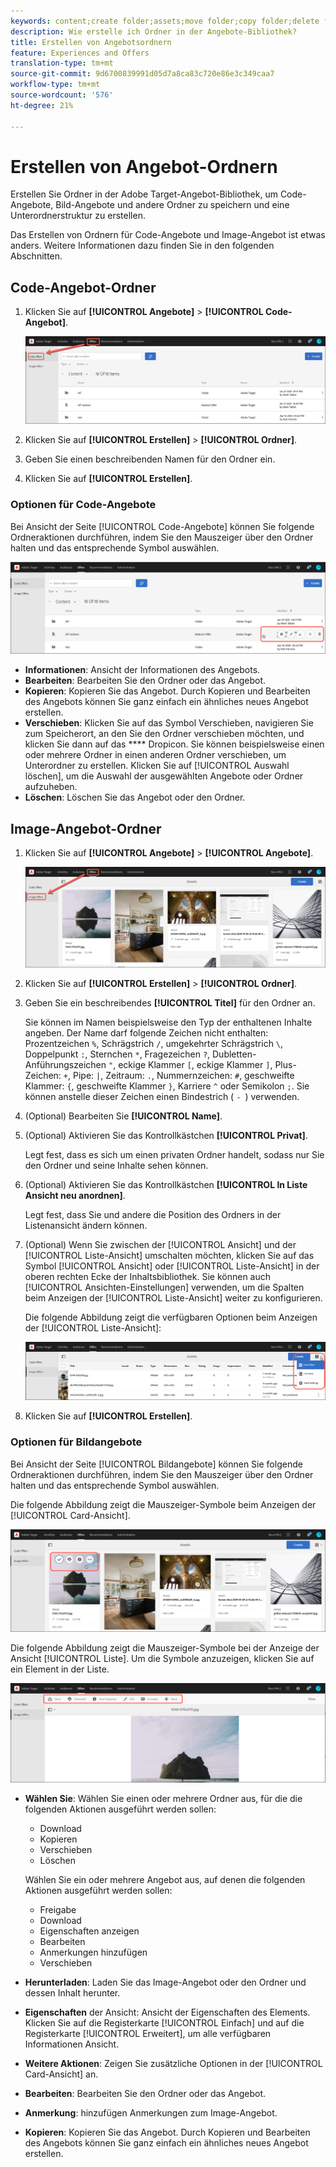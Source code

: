 ```yaml
---
keywords: content;create folder;assets;move folder;copy folder;delete folder;download folder;folder
description: Wie erstelle ich Ordner in der Angebote-Bibliothek?
title: Erstellen von Angebotsordnern
feature: Experiences and Offers
translation-type: tm+mt
source-git-commit: 9d6700839991d05d7a8ca83c720e86e3c349caa7
workflow-type: tm+mt
source-wordcount: '576'
ht-degree: 21%

---
```



# Erstellen von Angebot-Ordnern

Erstellen Sie Ordner in der Adobe Target-Angebot-Bibliothek, um Code-Angebote, Bild-Angebote und andere Ordner zu speichern und eine Unterordnerstruktur zu erstellen.

Das Erstellen von Ordnern für Code-Angebote und Image-Angebot ist etwas anders. Weitere Informationen dazu finden Sie in den folgenden Abschnitten.

## Code-Angebot-Ordner

1. Klicken Sie auf **[!UICONTROL Angebote]** > **[!UICONTROL Code-Angebot]**.

   ![Registerkarte &quot;Code-Angebot&quot;](/help/c-experiences/c-manage-content/assets/code-offers-tab.png)

1. Klicken Sie auf **[!UICONTROL Erstellen]** > **[!UICONTROL Ordner]**.

1. Geben Sie einen beschreibenden Namen für den Ordner ein.

1. Klicken Sie auf **[!UICONTROL Erstellen]**.

### Optionen für Code-Angebote

Bei Ansicht der Seite [!UICONTROL Code-Angebote] können Sie folgende Ordneraktionen durchführen, indem Sie den Mauszeiger über den Ordner halten und das entsprechende Symbol auswählen.

![Mauszeiger-Symbole auf der Registerkarte &quot;Code-Angebot&quot;](/help/c-experiences/c-manage-content/assets/code-offers-hover-icons.png)

* **Informationen**: Ansicht der Informationen des Angebots.
* **Bearbeiten**: Bearbeiten Sie den Ordner oder das Angebot.
* **Kopieren**: Kopieren Sie das Angebot. Durch Kopieren und Bearbeiten des Angebots können Sie ganz einfach ein ähnliches neues Angebot erstellen.
* **Verschieben**: Klicken Sie auf das Symbol Verschieben, navigieren Sie zum Speicherort, an den Sie den Ordner verschieben möchten, und klicken Sie dann auf das  **** Dropicon. Sie können beispielsweise einen oder mehrere Ordner in einen anderen Ordner verschieben, um Unterordner zu erstellen. Klicken Sie auf [!UICONTROL Auswahl löschen], um die Auswahl der ausgewählten Angebote oder Ordner aufzuheben.
* **Löschen**: Löschen Sie das Angebot oder den Ordner.

## Image-Angebot-Ordner

1. Klicken Sie auf **[!UICONTROL Angebote]** > **[!UICONTROL Angebote]**.

   ![Registerkarte &quot;Angebote&quot;](/help/c-experiences/c-manage-content/assets/image-offers-tab.png)

1. Klicken Sie auf **[!UICONTROL Erstellen]** > **[!UICONTROL Ordner]**.
1. Geben Sie ein beschreibendes **[!UICONTROL Titel]** für den Ordner an.

   Sie können im Namen beispielsweise den Typ der enthaltenen Inhalte angeben. Der Name darf folgende Zeichen nicht enthalten: Prozentzeichen `%`, Schrägstrich `/`, umgekehrter Schrägstrich `\`, Doppelpunkt `:`, Sternchen `*`, Fragezeichen `?`, Dubletten-Anführungszeichen `"`, eckige Klammer `[`, eckige Klammer `]`, Plus-Zeichen: `+`, Pipe: `|`, Zeitraum: `.`, Nummernzeichen: `#`, geschweifte Klammer: `{`, geschweifte Klammer `}`, Karriere `^` oder Semikolon `;`. Sie können anstelle dieser Zeichen einen Bindestrich ( `- `) verwenden.

1. (Optional) Bearbeiten Sie **[!UICONTROL Name]**.
1. (Optional) Aktivieren Sie das Kontrollkästchen **[!UICONTROL Privat]**.

   Legt fest, dass es sich um einen privaten Ordner handelt, sodass nur Sie den Ordner und seine Inhalte sehen können.

1. (Optional) Aktivieren Sie das Kontrollkästchen **[!UICONTROL In Liste Ansicht neu anordnen]**.

   Legt fest, dass Sie und andere die Position des Ordners in der Listenansicht ändern können.

1. (Optional) Wenn Sie zwischen der [!UICONTROL Ansicht] und der [!UICONTROL Liste-Ansicht] umschalten möchten, klicken Sie auf das Symbol [!UICONTROL Ansicht] oder [!UICONTROL Liste-Ansicht] in der oberen rechten Ecke der Inhaltsbibliothek. Sie können auch [!UICONTROL Ansichten-Einstellungen] verwenden, um die Spalten beim Anzeigen der [!UICONTROL Liste-Ansicht] weiter zu konfigurieren.

   Die folgende Abbildung zeigt die verfügbaren Optionen beim Anzeigen der [!UICONTROL Liste-Ansicht]:

   ![Optionen für die Ansicht der Liste](/help/c-experiences/c-manage-content/assets/view-settings-options.png)

1. Klicken Sie auf **[!UICONTROL Erstellen]**.

### Optionen für Bildangebote

Bei Ansicht der Seite [!UICONTROL Bildangebote] können Sie folgende Ordneraktionen durchführen, indem Sie den Mauszeiger über den Ordner halten und das entsprechende Symbol auswählen.

Die folgende Abbildung zeigt die Mauszeiger-Symbole beim Anzeigen der [!UICONTROL Card-Ansicht].

![Mauszeiger-Symbole auf der Registerkarte &quot;Angebote&quot;in der Ansicht &quot;Karte&quot;](/help/c-experiences/c-manage-content/assets/image-offers-hover-icons.png)

Die folgende Abbildung zeigt die Mauszeiger-Symbole bei der Anzeige der Ansicht [!UICONTROL Liste]. Um die Symbole anzuzeigen, klicken Sie auf ein Element in der Liste.

![Mauszeiger-Symbole auf der Registerkarte &quot;Angebote&quot;in der Ansicht &quot;Liste&quot;](/help/c-experiences/c-manage-content/assets/list-view-hover.png)

* **Wählen Sie**: Wählen Sie einen oder mehrere Ordner aus, für die die folgenden Aktionen ausgeführt werden sollen:

   * Download
   * Kopieren
   * Verschieben
   * Löschen

   Wählen Sie ein oder mehrere Angebot aus, auf denen die folgenden Aktionen ausgeführt werden sollen:

   * Freigabe
   * Download 
   * Eigenschaften anzeigen
   * Bearbeiten 
   * Anmerkungen hinzufügen
   * Verschieben 


* **Herunterladen**: Laden Sie das Image-Angebot oder den Ordner und dessen Inhalt herunter.
* **Eigenschaften** der Ansicht: Ansicht der Eigenschaften des Elements. Klicken Sie auf die Registerkarte [!UICONTROL Einfach] und auf die Registerkarte [!UICONTROL Erweitert], um alle verfügbaren Informationen Ansicht.
* **Weitere Aktionen**: Zeigen Sie zusätzliche Optionen in der  [!UICONTROL Card-Ansicht] an.
* **Bearbeiten**: Bearbeiten Sie den Ordner oder das Angebot.
* **Anmerkung**: hinzufügen Anmerkungen zum Image-Angebot.
* **Kopieren**: Kopieren Sie das Angebot. Durch Kopieren und Bearbeiten des Angebots können Sie ganz einfach ein ähnliches neues Angebot erstellen.
